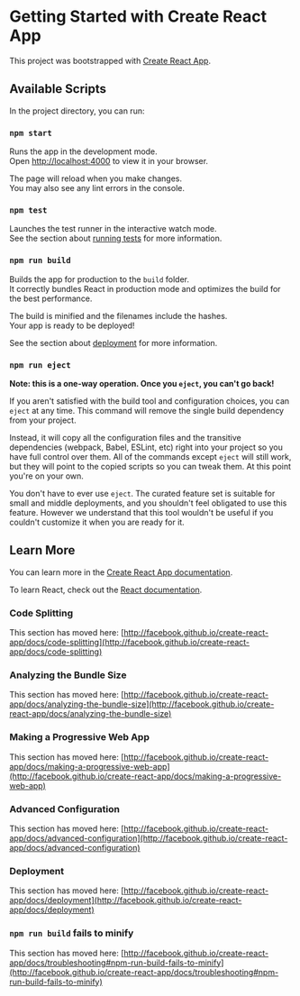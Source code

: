 # Getting Started with Create React App

This project was bootstrapped with [Create React App](http://github.com/facebook/create-react-app).

## Available Scripts

In the project directory, you can run:

### `npm start`

Runs the app in the development mode.\
Open [http://localhost:4000](http://localhost:4000) to view it in your browser.

The page will reload when you make changes.\
You may also see any lint errors in the console.

### `npm test`

Launches the test runner in the interactive watch mode.\
See the section about [running tests](http://facebook.github.io/create-react-app/docs/running-tests) for more information.

### `npm run build`

Builds the app for production to the `build` folder.\
It correctly bundles React in production mode and optimizes the build for the best performance.

The build is minified and the filenames include the hashes.\
Your app is ready to be deployed!

See the section about [deployment](http://facebook.github.io/create-react-app/docs/deployment) for more information.

### `npm run eject`

**Note: this is a one-way operation. Once you `eject`, you can't go back!**

If you aren't satisfied with the build tool and configuration choices, you can `eject` at any time. This command will remove the single build dependency from your project.

Instead, it will copy all the configuration files and the transitive dependencies (webpack, Babel, ESLint, etc) right into your project so you have full control over them. All of the commands except `eject` will still work, but they will point to the copied scripts so you can tweak them. At this point you're on your own.

You don't have to ever use `eject`. The curated feature set is suitable for small and middle deployments, and you shouldn't feel obligated to use this feature. However we understand that this tool wouldn't be useful if you couldn't customize it when you are ready for it.

## Learn More

You can learn more in the [Create React App documentation](http://facebook.github.io/create-react-app/docs/getting-started).

To learn React, check out the [React documentation](http://reactjs.org/).

### Code Splitting

This section has moved here: [http://facebook.github.io/create-react-app/docs/code-splitting](http://facebook.github.io/create-react-app/docs/code-splitting)

### Analyzing the Bundle Size

This section has moved here: [http://facebook.github.io/create-react-app/docs/analyzing-the-bundle-size](http://facebook.github.io/create-react-app/docs/analyzing-the-bundle-size)

### Making a Progressive Web App

This section has moved here: [http://facebook.github.io/create-react-app/docs/making-a-progressive-web-app](http://facebook.github.io/create-react-app/docs/making-a-progressive-web-app)

### Advanced Configuration

This section has moved here: [http://facebook.github.io/create-react-app/docs/advanced-configuration](http://facebook.github.io/create-react-app/docs/advanced-configuration)

### Deployment

This section has moved here: [http://facebook.github.io/create-react-app/docs/deployment](http://facebook.github.io/create-react-app/docs/deployment)

### `npm run build` fails to minify

This section has moved here: [http://facebook.github.io/create-react-app/docs/troubleshooting#npm-run-build-fails-to-minify](http://facebook.github.io/create-react-app/docs/troubleshooting#npm-run-build-fails-to-minify)
